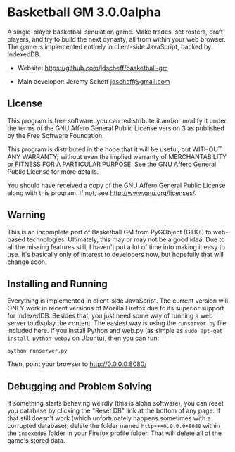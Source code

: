 # Basketball GM 3.0.0alpha

A single-player basketball simulation game. Make trades, set rosters, draft
players, and try to build the next dynasty, all from within your web browser.
The game is implemented entirely in client-side JavaScript, backed by
IndexedDB.

* Website: https://github.com/jdscheff/basketball-gm

* Main developer: Jeremy Scheff <jdscheff@gmail.com>

## License

This program is free software: you can redistribute it and/or modify it under
the terms of the GNU Affero General Public License version 3 as published by
the Free Software Foundation.

This program is distributed in the hope that it will be useful, but WITHOUT ANY
WARRANTY; without even the implied warranty of MERCHANTABILITY or FITNESS FOR A
PARTICULAR PURPOSE.  See the GNU Affero General Public License for more
details.

You should have received a copy of the GNU Affero General Public License along
with this program.  If not, see <http://www.gnu.org/licenses/>.

## Warning

This is an incomplete port of Basketball GM from PyGObject (GTK+) to web-based
technologies. Ultimately, this may or may not be a good idea. Due to all the
missing features still, I haven't put a lot of time into making it easy to use.
It's basically only of interest to developers now, but hopefully that will
change soon.

## Installing and Running

Everything is implemented in client-side JavaScript. The current version will
ONLY work in recent versions of Mozilla Firefox due to its superior support for
IndexedDB. Besides that, you just need some way of running a web server to
display the content. The easiest way is using the `runserver.py` file included
here. If you install Python and web.py (as simple as `sudo apt-get install
python-webpy` on Ubuntu), then you can run:

    python runserver.py

Then, point your browser to http://0.0.0.0:8080/

## Debugging and Problem Solving

If something starts behaving weirdly (this is alpha software), you can reset you
database by clicking the "Reset DB" link at the bottom of any page. If that
still doesn't work (which unfortunately happens sometimes with a corrupted
database), delete the folder named `http+++0.0.0.0+8080` within the `indexedDB`
folder in your Firefox profile folder. That will delete all of the game's stored
data.